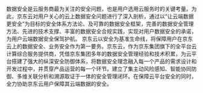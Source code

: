 数据安全是云服务商最为关注的安全问题，也是用户选用云服务时的关键考量。为此，京东云对用户关心的云上数据安全问题进行了深入剖析，通过以“让云端数据更安全”为目标的安全体系方法论、及可靠的数据安全框架，完善的数据安全管理方法、先进的技术支撑、丰富的数据安全合规实践，实现对用户数据安全的承诺，为用户云端数据安全保驾护航。
京东云以安全为基准生命线，将保障用户在京东云上的数据安全、业务安全作为第一要务。京东云，作为京东集团旗下的全平台云计算综合服务提供商，凭借京东集团多年的数据安全管理经验和技术积累，为云平台搭建了强大的纵深安全防御体系，将数据安全理念融入每一个产品的需求设计和开发过程中，并贯穿产品运营的每一个环节。建立了集主动风险感知、智能协同防御、多维关联分析和溯源取证于一体的安全管理闭环。在保障云平台安全的同时，全力协助京东云用户保障其云端数据的安全。
